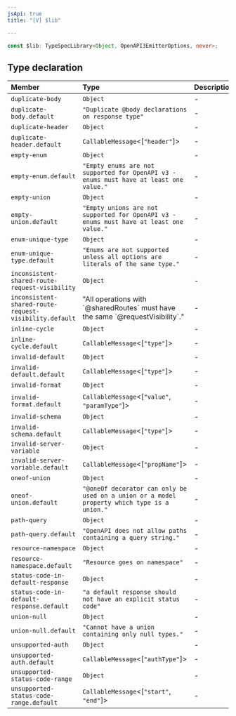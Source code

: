 ```yaml
---
jsApi: true
title: "[V] $lib"

---
```

```ts
const $lib: TypeSpecLibrary<Object, OpenAPI3EmitterOptions, never>;
```

## Type declaration

| Member | Type | Description |
| :------ | :------ | :------ |
| `duplicate-body` | `Object` | - |
| `duplicate-body.default` | `"Duplicate @body declarations on response type"` | - |
| `duplicate-header` | `Object` | - |
| `duplicate-header.default` | `CallableMessage`<[`"header"`]\> | - |
| `empty-enum` | `Object` | - |
| `empty-enum.default` | `"Empty enums are not supported for OpenAPI v3 - enums must have at least one value."` | - |
| `empty-union` | `Object` | - |
| `empty-union.default` | `"Empty unions are not supported for OpenAPI v3 - enums must have at least one value."` | - |
| `enum-unique-type` | `Object` | - |
| `enum-unique-type.default` | `"Enums are not supported unless all options are literals of the same type."` | - |
| `inconsistent-shared-route-request-visibility` | `Object` | - |
| `inconsistent-shared-route-request-visibility.default` | "All operations with \`@sharedRoutes\` must have the same \`@requestVisibility\`." | - |
| `inline-cycle` | `Object` | - |
| `inline-cycle.default` | `CallableMessage`<[`"type"`]\> | - |
| `invalid-default` | `Object` | - |
| `invalid-default.default` | `CallableMessage`<[`"type"`]\> | - |
| `invalid-format` | `Object` | - |
| `invalid-format.default` | `CallableMessage`<[`"value"`, `"paramType"`]\> | - |
| `invalid-schema` | `Object` | - |
| `invalid-schema.default` | `CallableMessage`<[`"type"`]\> | - |
| `invalid-server-variable` | `Object` | - |
| `invalid-server-variable.default` | `CallableMessage`<[`"propName"`]\> | - |
| `oneof-union` | `Object` | - |
| `oneof-union.default` | `"@oneOf decorator can only be used on a union or a model property which type is a union."` | - |
| `path-query` | `Object` | - |
| `path-query.default` | `"OpenAPI does not allow paths containing a query string."` | - |
| `resource-namespace` | `Object` | - |
| `resource-namespace.default` | `"Resource goes on namespace"` | - |
| `status-code-in-default-response` | `Object` | - |
| `status-code-in-default-response.default` | `"a default response should not have an explicit status code"` | - |
| `union-null` | `Object` | - |
| `union-null.default` | `"Cannot have a union containing only null types."` | - |
| `unsupported-auth` | `Object` | - |
| `unsupported-auth.default` | `CallableMessage`<[`"authType"`]\> | - |
| `unsupported-status-code-range` | `Object` | - |
| `unsupported-status-code-range.default` | `CallableMessage`<[`"start"`, `"end"`]\> | - |
